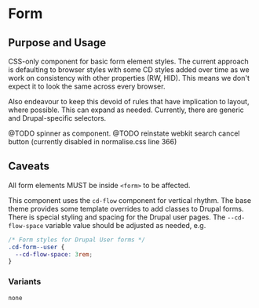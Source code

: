 # Form

## Purpose and Usage
CSS-only component for basic form element styles. The current approach is defaulting to browser styles with some CD styles added over time as we work on consistency with other properties (RW, HID). This means we don't expect it to look the same across every browser.

Also endeavour to keep this devoid of rules that have implication to layout,
where possible. This can expand as needed. Currently, there are generic and Drupal-specific selectors.

@TODO spinner as component.
@TODO reinstate webkit search cancel button (currently disabled in normalise.css line 366)

## Caveats

All form elements MUST be inside `<form>` to be affected.

This component uses the `cd-flow` component for vertical rhythm. The base theme provides some template overrides to add classes to Drupal forms. There is special styling and spacing for the Drupal user pages. The `--cd-flow-space` variable value should be adjusted as needed, e.g.

```css
/* Form styles for Drupal User forms */
.cd-form--user {
  --cd-flow-space: 3rem;
}

```

### Variants

```
none

```
